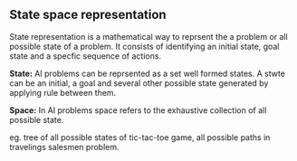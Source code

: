 ## State space representation

State representation is a mathematical way to reprsent the a problem or all possible state of a problem. It consists of identifying an initial state, goal state and a specfic sequence of actions.

**State:** AI problems can be reprsented as a set well formed states. A stwte can be an initial, a goal and several other possible state generated by applying rule between them.

**Space:** In AI problems space refers to the exhaustive collection of all possible state.

eg. tree of all possible states of tic-tac-toe game, all possible paths in travelings salesmen problem.


